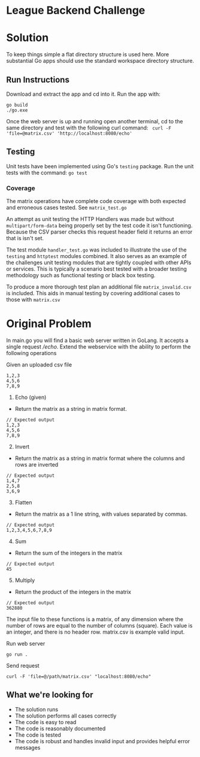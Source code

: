 
# League Backend Challenge
# Solution
To keep things simple a flat directory structure is used here.  More substantial Go apps should use the standard workspace directory structure.
## Run Instructions
Download and extract the app and cd into it.  Run the app with:
```
go build
./go.exe
```
Once the web server is up and running open another terminal, cd to the same directory and test with the following curl command:
` curl -F 'file=@matrix.csv' 'http://localhost:8080/echo'`
## Testing
Unit tests have been implemented using Go's `testing` package.
Run the unit tests with the command:
`go test`
### Coverage
The matrix operations have complete code coverage with both expected and erroneous cases tested.  See `matrix_test.go`

An attempt as unit testing the HTTP Handlers was made but without `multipart/form-data` being properly set by the test code it isn't functioning.  Because the CSV parser checks this request header field it returns an error that is isn't set.

The test module `handler_test.go` was included to illustrate the use of the `testing` and `httptest` modules combined.  It also serves as an example of the challenges unit testing modules that are tightly coupled with other APIs or services.  This is typically a scenario best tested with a broader testing methodology such as functional testing or black box testing.

To produce a more thorough test plan an additional file `matrix_invalid.csv` is included.  This aids in manual testing by covering additional cases to those with `matrix.csv`


# Original Problem
In main.go you will find a basic web server written in GoLang. It accepts a single request _/echo_. Extend the webservice with the ability to perform the following operations

Given an uploaded csv file
```
1,2,3
4,5,6
7,8,9
```

1. Echo (given)
- Return the matrix as a string in matrix format.
```
// Expected output
1,2,3
4,5,6
7,8,9
```

2. Invert
- Return the matrix as a string in matrix format where the columns and rows are inverted
```
// Expected output
1,4,7
2,5,8
3,6,9
```

3. Flatten
- Return the matrix as a 1 line string, with values separated by commas.
```
// Expected output
1,2,3,4,5,6,7,8,9
```

4. Sum
- Return the sum of the integers in the matrix
```
// Expected output
45
```

5. Multiply
- Return the product of the integers in the matrix
```
// Expected output
362880
```

The input file to these functions is a matrix, of any dimension where the number of rows are equal to the number of columns (square). Each value is an integer, and there is no header row. matrix.csv is example valid input.

Run web server
```
go run .
```

Send request
```
curl -F 'file=@/path/matrix.csv' "localhost:8080/echo"
```

## What we're looking for
- The solution runs
- The solution performs all cases correctly
- The code is easy to read
- The code is reasonably documented
- The code is tested
- The code is robust and handles invalid input and provides helpful error messages